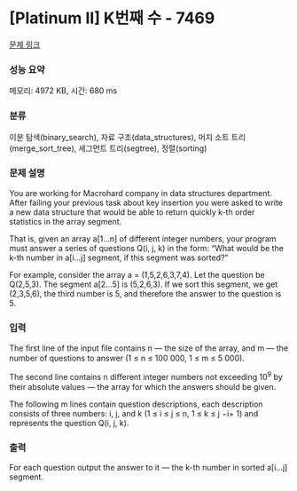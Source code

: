 # [Platinum II] K번째 수 - 7469 

[문제 링크](https://www.acmicpc.net/problem/7469) 

### 성능 요약

메모리: 4972 KB, 시간: 680 ms

### 분류

이분 탐색(binary_search), 자료 구조(data_structures), 머지 소트 트리(merge_sort_tree), 세그먼트 트리(segtree), 정렬(sorting)

### 문제 설명

<p>You are working for Macrohard company in data structures department. After failing your previous task about key insertion you were asked to write a new data structure that would be able to return quickly k-th order statistics in the array segment.</p>

<p>That is, given an array a[1...n] of different integer numbers, your program must answer a series of questions Q(i, j, k) in the form: “What would be the k-th number in a[i...j] segment, if this segment was sorted?”</p>

<p>For example, consider the array a = (1,5,2,6,3,7,4). Let the question be Q(2,5,3). The segment a[2...5] is (5,2,6,3). If we sort this segment, we get (2,3,5,6), the third number is 5, and therefore the answer to the question is 5.</p>

### 입력 

 <p>The ﬁrst line of the input ﬁle contains n — the size of the array, and m — the number of questions to answer (1 ≤ n ≤ 100 000, 1 ≤ m ≤ 5 000).</p>

<p>The second line contains n diﬀerent integer numbers not exceeding 10<sup>9</sup> by their absolute values — the array for which the answers should be given.</p>

<p>The following m lines contain question descriptions, each description consists of three numbers: i, j, and k (1 ≤ i ≤ j ≤ n, 1 ≤ k ≤ j −i+ 1) and represents the question Q(i, j, k).</p>

### 출력 

 <p>For each question output the answer to it — the k-th number in sorted a[i...j] segment.</p>

